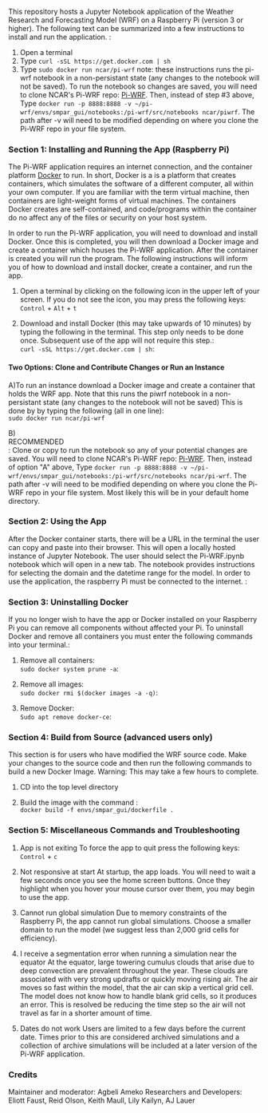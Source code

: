 This repository hosts a Jupyter Notebook application of the Weather Research and Forecasting Model (WRF) on a Raspberry Pi (version 3 or higher). The following text can be summarized into a few instructions to install and run the application. :<br/>
1) Open a terminal
2) Type `curl -sSL https://get.docker.com | sh`
3) Type `sudo docker run ncar/pi-wrf`
note: these instructions runs the pi-wrf notebook in a non-persistant state (any changes to the notebook will not be saved). To run the notebook so changes are saved, you will need to clone NCAR's Pi-WRF repo: [Pi-WRF](https://github.com/NCAR/pi-wrf "Pi-WRF"). Then, instead of step #3 above, Type `docker run -p 8888:8888 -v ~/pi-wrf/envs/smpar_gui/notebooks:/pi-wrf/src/notebooks ncar/piwrf`. The path after -v will need to be modified depending on where you clone the Pi-WRF repo in your file system.



### Section 1: Installing and Running the App (Raspberry Pi)
The Pi-WRF application requires an internet connection, and the container platform [Docker](https://www.docker.com/products/docker-desktop "Docker.com") to run. In short, Docker is a is a platform that creates containers, which simulates the software of a different computer, all within your own computer. If you are familiar with the term virtual machine, then containers are light-weight forms of virtual machines. The containers Docker creates are self-contained, and code/programs within the container do no affect any of the files or security on your host system. 

In order to run the Pi-WRF application, you will need to download and install Docker. Once this is completed, you will then download a Docker image and create a container which houses the Pi-WRF application. After the container is created you will run the program. The following instructions will inform you of how to download and install docker, create a container, and run the app.

1) Open a terminal by clicking on the following icon in the upper left of your screen. If you do not see the icon, you may press the following keys:<br/>
`Control` + `Alt` + `t` 

2) Download and install Docker (this may take upwards of 10 minutes) by typing the following in the terminal. This step only needs to be done once. Subsequent use of the app will not require this step.:<br/>
`curl -sSL https://get.docker.com | sh`:<br/>

#### Two Options: Clone and Contribute Changes or Run an Instance
A)To run an instance download a Docker image and create a container that holds the WRF app. Note that this runs the piwrf notebook in a non-persistant state (any changes to the notebook will not be saved) This is done by by typing the following (all in one line):<br/>
             `sudo docker run ncar/pi-wrf`


B)<br> RECOMMENDED <br>: Clone or copy to run the notebook so any of your potential changes are saved. You will need to clone NCAR's Pi-WRF repo: [Pi-WRF](https://github.com/NCAR/pi-wrf "Pi-WRF"). Then, instead of option "A" above, Type `docker run -p 8888:8888 -v ~/pi-wrf/envs/smpar_gui/notebooks:/pi-wrf/src/notebooks ncar/pi-wrf`. The path after -v will need to be modified depending on where you clone the Pi-WRF repo in your file system. Most likely this will be in your default home directory.


### Section 2: Using the App
After the Docker container starts, there will be a URL in the terminal the user can copy and paste into their browser. This will open a locally hosted instance of Jupyter Notebook. The user should select the Pi-WRF.ipynb notebook which will open in a new tab. The notebook provides instructions for selecting the domain and the datetime range for the model. In order to use the application, the raspberry Pi must be connected to the internet. :<br/>

 
### Section 3: Uninstalling Docker
If you no longer wish to have the app or Docker installed on your Raspberry Pi you can remove all components without affected your Pi. To uninstall Docker and remove all containers you must enter the following commands into your terminal.:<br/>
1) Remove all containers:<br/>
`sudo docker system prune -a`:<br/>
2) Remove all images:<br/>
`sudo docker rmi $(docker images -a -q)`:<br/>


3) Remove Docker:<br/>
`Sudo apt remove docker-ce`:<br/>

### Section 4: Build from Source (advanced users only)
This section is for users who have modified the WRF source code. Make your changes to the source code and then run the following commands to build a new Docker Image. Warning: This may take a few hours to complete.

1) CD into the top level directory

2) Build the image with the command :<br/>
`docker build -f envs/smpar_gui/dockerfile .`

### Section 5: Miscellaneous Commands and Troubleshooting
1) App is not exiting
To force the app to quit press the following keys: 
`Control` + `c` 

2) Not responsive at start
At startup, the app loads. You will need to wait a few seconds once you see the home screen buttons. Once they highlight when you hover your mouse cursor over them, you may begin to use the app. 

3) Cannot run global simulation
Due to memory constraints of the Raspberry Pi, the app cannot run global simulations. Choose a smaller domain to run the model (we suggest less than 2,000 grid cells for efficiency).

4) I receive a segmentation error when running a simulation near the equator
At the equator, large towering cumulus clouds that arise due to deep convection are prevalent throughout the year. These clouds are associated with very strong updrafts or quickly moving rising air. The air moves so fast within the model, that the air can skip a vertical grid cell. The model does not know how to handle blank grid cells, so it produces an error. This is resolved be reducing the time step so the air will not travel as far in a shorter amount of time. 

5) Dates do not work 
Users are limited to a few days before the current date. Times prior to this are considered archived simulations and a collection of archive simulations will be included at a later version of the Pi-WRF application. 


### Credits
Maintainer and moderator: Agbeli Ameko
Researchers and Developers: Eliott Faust, Reid Olson, Keith Maull, Lily Kailyn, AJ Lauer
